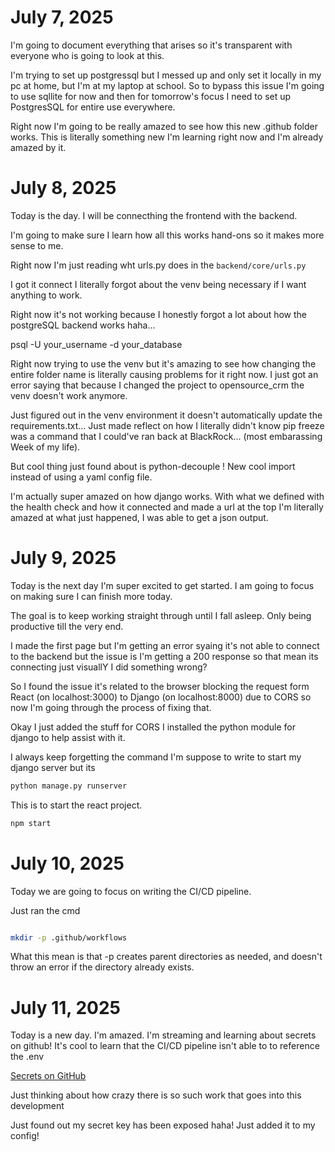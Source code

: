 # July 7, 2025

I'm going to document everything that arises so it's transparent 
with everyone who is going to look at this.

I'm trying to set up postgressql but I messed up and only set it locally in my pc at home, but I'm at my laptop at school. So to bypass this issue I'm going to use sqllite for now and then for tomorrow's focus I need to set up PostgresSQL for entire use everywhere.

Right now I'm going to be really amazed to see how this new .github folder works. This is literally something new I'm learning right now and I'm already amazed by it.

# July 8, 2025

Today is the day. I will be connecthing the frontend with the backend.

I'm going to make sure I learn how all this works hand-ons so it makes more sense to me.

Right now I'm just reading wht urls.py does in the `backend/core/urls.py`

I got it connect I literally forgot about the venv being necessary if I want anything to work.

Right now it's not working because I honestly forgot a lot about how the postgreSQL backend works haha...

psql -U your_username -d your_database

Right now trying to use the venv but it's amazing to see how changing the entire folder name is literally causing problems for it right now. I just got an error saying that because I changed the project to opensource_crm the venv doesn't work anymore.

Just figured out in the venv environment it doesn't automatically update the requirements.txt... Just made reflect on how I literally didn't know pip freeze was a command that I could've ran back at BlackRock... (most embarassing Week of my life).

But cool thing just found about is python-decouple ! New cool import instead of using a yaml config file.

I'm actually super amazed on how django works. With what we defined with the health check and how it connected and made a url at the top I'm literally amazed at what just happened, I was able to get a json output.

# July 9, 2025

Today is the next day I'm super excited to get started. I am going to focus on making sure I can finish more today.

The goal is to keep working straight through until I fall asleep. Only being productive till the very end.

I made the first page but I'm getting an error syaing it's not able to connect to the backend but the issue is I'm getting a 200 response so that mean its connecting just visuallY I did something wrong?

So I found the issue it's related to the browser blocking the request form React (on localhost:3000) to Django (on localhost:8000) due to CORS so now I'm going through the process of fixing that.

Okay I just added the stuff for CORS I installed the python module for django to help assist with it.

I always keep forgetting the command I'm suppose to write to start my django server but its

```bash
python manage.py runserver
```

This is to start the react project.

```bash
npm start
```


# July 10, 2025

Today we are going to focus on writing the CI/CD pipeline. 

Just ran the cmd

```bash

mkdir -p .github/workflows

```

What this mean is that -p creates parent directories as needed, and doesn't throw an error if the directory already exists.

# July 11, 2025

Today is a new day. I'm amazed. I'm streaming and learning about secrets on github! It's cool to learn that the CI/CD pipeline isn't able to to reference the .env

[Secrets on GitHub](https://docs.github.com/en/actions/how-tos/security-for-github-actions/security-guides/using-secrets-in-github-actions/)

Just thinking about how crazy there is so such work that goes into this development

Just found out my secret key has been exposed haha! Just added it to my config!